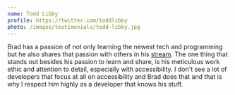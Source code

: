 ```yaml
---
name: Todd Libby
profile: https://twitter.com/toddlibby
photo: /images/testimonials/todd-libby.jpg
---
```


Brad has a passion of not only learning the newest tech and programming but he also shares that passion with others in his [stream][twitch]. The one thing that stands out besides his passion to learn and share, is his meticulous work ethic and attention to detail, especially with accessibility. I don't see a lot of developers that focus at all on accessibility and Brad does that and that is why I respect him highly as a developer that knows his stuff.

[twitch]: https://twitch.tv/bradgarropy
